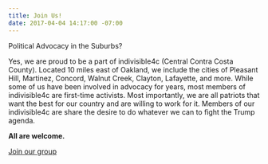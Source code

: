 ```yaml
---
title: Join Us!
date: 2017-04-04 14:17:00 -07:00
---
```


Political Advocacy in the Suburbs?

Yes, we are proud to be a part of indivisible4c (Central Contra Costa County). Located 10 miles east of Oakland, we include the cities of Pleasant Hill, Martinez, Concord, Walnut Creek, Clayton, Lafayette, and more. While some of us have been involved in advocacy for years, most members of indivisible4c are first-time activists. Most importantly, we are all patriots that want the best for our country and are willing to work for it. Members of our indivisible4c are share the desire to do whatever we can to fight the Trump agenda.

**All are welcome.**

[Join our group](https://www.facebook.com/indivisible4c/)
